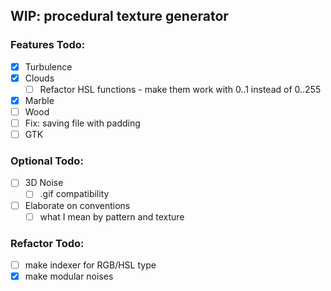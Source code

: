 ## WIP: procedural texture generator

### Features Todo:
- [x] Turbulence
- [x] Clouds
  - [ ] Refactor HSL functions - make them work with 0..1 instead of 0..255
- [x] Marble
- [ ] Wood
- [ ] Fix: saving file with padding
- [ ] GTK

### Optional Todo:
- [ ] 3D Noise
    - [ ] .gif compatibility
- [ ] Elaborate on conventions
    - [ ] what I mean by pattern and texture
### Refactor Todo: 
- [ ] make indexer for RGB/HSL type
- [x] make modular noises